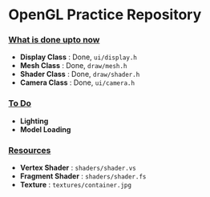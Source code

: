 # OpenGL Practice Repository

### <u>What is done upto now</u>

- **Display Class** : Done, `ui/display.h`
- **Mesh Class**     : Done, `draw/mesh.h`
- **Shader Class**  : Done, `draw/shader.h`
- **Camera Class** : Done, `ui/camera.h`

### <u>To Do</u>

- **Lighting**
- **Model Loading**



### <u>Resources</u>

- **Vertex Shader**        :  `shaders/shader.vs`
- **Fragment Shader** :  `shaders/shader.fs`
- **Texture**                     :  `textures/container.jpg`